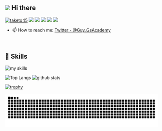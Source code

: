 ## <img src="https://media.giphy.com/media/hvRJCLFzcasrR4ia7z/giphy.gif" width="28"> Hi there

<!--
**taketo45/taketo45** is a ✨ _special_ ✨ repository because its `README.md` (this file) appears on your GitHub profile.

Here are some ideas to get you started:

- 🔭 I’m currently working on ...
- 🌱 I’m currently learning ...
- 👯 I’m looking to collaborate on ...
- 🤔 I’m looking for help with ...
- 💬 Ask me about ...
- 📫 How to reach me: ...
- 😄 Pronouns: ...
- ⚡ Fun fact: ...
-->

<p align="left">
  <a href="https://github.com/taketo45/taketo45/"><img src="https://komarev.com/ghpvc/?username=taketo45" alt="taketo45" /></a>
  <a href="http://twitter.com/Guy_GsAcademy"><img height="20" src="https://img.shields.io/twitter/follow/Guy_GsAcademy?label=Twitter&logo=twitter&style=flat" /></a>
  <a href="https://github.com/taketo45"><img height="20" src="https://img.shields.io/github/followers/taketo45?label=follow&logo=github&style=flat" /></a>
  <a href="https://stackoverflow.com/users/74352/taketo45"><img height="20" src="https://img.shields.io/stackexchange/stackoverflow/r/74352?label=StackOverflow&logo=stack-overflow&style=flat" /></a>
  <a href="http://qiita.com/taketo45"><img height="20" src="https://qiita-badge.apiapi.app/s/taketo45/posts.svg" /></a>
  <//qiita.com/taketo45"><img height="20" src="https://qiita-badge.apiapi.app/s/taketo45/contributions.svg" /></a>
</p>


<!-- 1. GitHub usernameを変更 -->

<!-- 2. プロフィールや連絡先を変更 -->


- 📫 How to reach me: [Twitter - @Guy_GsAcademy](https://x.com/Guy_GsAcademy)
<br>


<!-- 3. 好きな技術スタックに変更 -->
<!-- ライトモート：theme=light, ダークモート：theme=dark -->
<!-- アイコンの選択肢一覧：https://arc.net/l/quote/zizyykfh -->
## 🌱 Skills
<img alt="my skills" src="https://skillicons.dev/icons?theme=light&perline=7&i=html,css,js,nodejs,express,react,php,laravel,docker,gcp,cs,unity,java,swift" />
<br>

<p align="left"> 
  <img alt="Top Langs" height="150px" src="https://github-readme-stats.vercel.app/api/top-langs/?username=taketo45&layout=compact" />
  <img alt="github stats" height="150px" src="https://github-readme-stats.vercel.app/api?username=taketo45&show_icons=true" />
</p>


[![trophy](https://github-profile-trophy.vercel.app/?username=taketo45)](https://github.com/ryo-ma/github-profile-trophy)

<!-- 4. へびを表示 -->
<!-- 参考にした記事：https://qiita.com/Keichan_15/items/7d0595369d6b6e321ede -->
![](https://raw.githubusercontent.com/taketo45/taketo45/output/github-contribution-grid-snake.svg)


